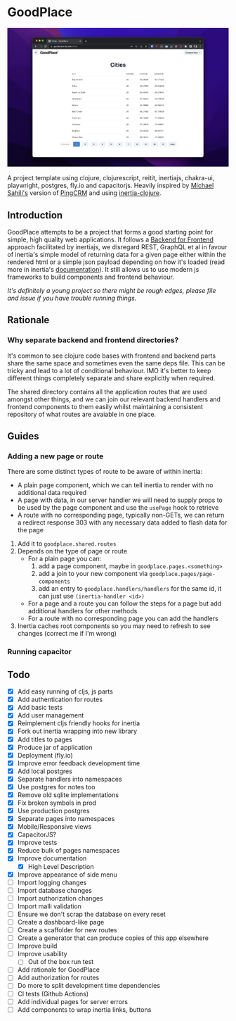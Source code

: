 # GoodPlace

[![Goodplace Screenshot](.repo/goodplace.png)](https://goodplace.labmo.de)

A project template using clojure, clojurescript, reitit, inertiajs, chakra-ui, playwright, postgres, fly.io and capacitorjs. Heavily inspired by [Michael Sahili's](https://github.com/prestancedesign) version of [PingCRM](https://github.com/prestancedesign/pingcrm-clojure) and using [inertia-clojure](https://github.com/prestancedesign/inertia-clojure).

## Introduction

GoodPlace attempts to be a project that forms a good starting point for simple, high quality web applications. It follows a [Backend for Frontend](https://medium.com/mobilepeople/backend-for-frontend-pattern-why-you-need-to-know-it-46f94ce420b0) approach facilitated by inertiajs, we disregard REST, GraphQL et al in favour of inertia's simple model of returning data for a given page either within the rendered html or a simple json payload depending on how it's loaded (read more in inertia's [documentation](https://inertiajs.com/how-it-works)). It still allows us to use modern js frameworks to build components and frontend behaviour.

_It's definitely a young project so there might be rough edges, please file and issue if you have trouble running things._

## Rationale

### Why separate backend and frontend directories?

It's common to see clojure code bases with frontend and backend parts share the same space and sometimes even the same deps file. This can be tricky and lead to a lot of conditional behaviour. IMO it's better to keep different things completely separate and share explicitly when required.

The shared directory contains all the application routes that are used amongst other things, and we can join our relevant backend handlers and frontend components to them easily whilst maintaining a consistent repository of what routes are avaiable in one place.

## Guides

### Adding a new page or route

There are some distinct types of route to be aware of within inertia:
 * A plain page component, which we can tell inertia to render with no additional data required
 * A page with data, in our server handler we will need to supply props to be used by the page component and use the `usePage` hook to retrieve
 * A route with no corresponding page, typically non-GETs, we can return a redirect response 303 with any necessary data added to flash data for the page

1) Add it to `goodplace.shared.routes`
2) Depends on the type of page or route
    * For a plain page you can:
      1) add a page component, maybe in `goodplace.pages.<something>`
      2) add a join to your new component via `goodplace.pages/page-components`
      3) add an entry to `goodplace.handlers/handlers` for the same id, it can just use `(inertia-handler <id>)`
    * For a page and a route you can follow the steps for a page but add
      additional handlers for other methods
    * For a route with no corresponding page you can add the handlers
3) Inertia caches root components so you may need to refresh to see changes (correct me if I'm wrong)

### Running capacitor

## Todo

- [x] Add easy running of cljs, js parts
- [x] Add authentication for routes
- [x] Add basic tests
- [x] Add user management
- [x] Reimplement cljs friendly hooks for inertia
- [x] Fork out inertia wrapping into new library
- [x] Add titles to pages
- [x] Produce jar of application
- [x] Deployment (fly.io)
- [x] Improve error feedback development time
- [x] Add local postgres
- [x] Separate handlers into namespaces
- [x] Use postgres for notes too
- [x] Remove old sqlite implementations
- [x] Fix broken symbols in prod
- [x] Use production postgres
- [x] Separate pages into namespaces
- [x] Mobile/Responsive views
- [x] CapacitorJS?
- [x] Improve tests
- [x] Reduce bulk of pages namespaces
- [x] Improve documentation
  - [x] High Level Description
- [x] Improve appearance of side menu
- [ ] Import logging changes
- [ ] Import database changes
- [ ] Import authorization changes
- [ ] Import malli validation
- [ ] Ensure we don't scrap the database on every reset
- [ ] Create a dashboard-like page
- [ ] Create a scaffolder for new routes
- [ ] Create a generator that can produce copies of this app elsewhere
- [ ] Improve build
- [ ] Improve usability
  - [ ] Out of the box run test
- [ ] Add rationale for GoodPlace
- [ ] Add authorization for routes
- [ ] Do more to split development time dependencies
- [ ] CI tests (Github Actions)
- [ ] Add individual pages for server errors
- [ ] Add components to wrap inertia links, buttons
